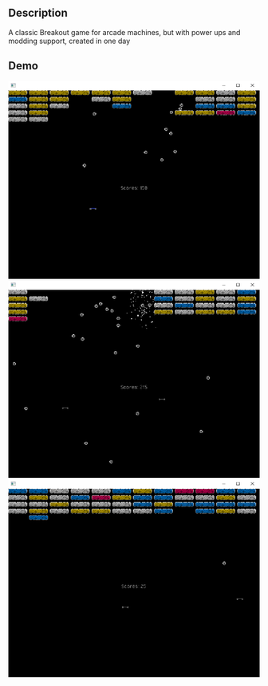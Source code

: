 ## Description

A classic Breakout game for arcade machines, but with power ups and modding support, created in one day

## Demo

![](./docs/screenshots/screenshot1.png)
![](./docs/screenshots/screenshot2.png)
![](./docs/screenshots/screenshot3.png)
